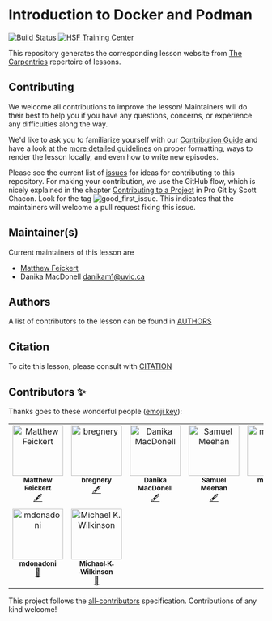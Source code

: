 # Introduction to Docker and Podman
[![Build Status](https://travis-ci.org/hsf-training/hsf-training-docker.svg?branch=gh-pages)](https://travis-ci.org/hsf-training/hsf-training-docker)
[![HSF Training Center](https://img.shields.io/badge/HSF%20Training%20Center-browse-ff69b4)](https://hepsoftwarefoundation.org/training/curriculum.html)

This repository generates the corresponding lesson website from [The Carpentries](https://carpentries.org/) repertoire of lessons.

## Contributing

We welcome all contributions to improve the lesson! Maintainers will do their best to help you if you have any
questions, concerns, or experience any difficulties along the way.

We'd like to ask you to familiarize yourself with our [Contribution Guide](CONTRIBUTING.md) and have a look at
the [more detailed guidelines][lesson-example] on proper formatting, ways to render the lesson locally, and even
how to write new episodes.

Please see the current list of [issues][github-issues] for ideas for contributing to this
repository. For making your contribution, we use the GitHub flow, which is
nicely explained in the chapter [Contributing to a Project](http://git-scm.com/book/en/v2/GitHub-Contributing-to-a-Project) in Pro Git
by Scott Chacon.
Look for the tag ![good_first_issue](https://img.shields.io/badge/-good%20first%20issue-gold.svg). This indicates that the maintainers will welcome a pull request fixing this issue.

## Maintainer(s)

Current maintainers of this lesson are

* [Matthew Feickert](http://www.matthewfeickert.com/)
* Danika MacDonell <danikam1@uvic.ca>

## Authors

A list of contributors to the lesson can be found in [AUTHORS](AUTHORS)

## Citation

To cite this lesson, please consult with [CITATION](CITATION)

[lesson-example]: https://carpentries.github.io/lesson-example
[github-issues]: https://github.com/matthewfeickert/intro-to-docker/issues

## Contributors ✨

Thanks goes to these wonderful people ([emoji key](https://allcontributors.org/docs/en/emoji-key)):

<!-- ALL-CONTRIBUTORS-LIST:START - Do not remove or modify this section -->
<!-- prettier-ignore-start -->
<!-- markdownlint-disable -->
<table>
  <tbody>
    <tr>
      <td align="center" valign="top" width="14.28%"><a href="http://www.matthewfeickert.com/"><img src="https://avatars.githubusercontent.com/u/5142394?v=4?s=100" width="100px;" alt="Matthew Feickert"/><br /><sub><b>Matthew Feickert</b></sub></a><br /><a href="#content-matthewfeickert" title="Content">🖋</a></td>
      <td align="center" valign="top" width="14.28%"><a href="https://bregnery.github.io/"><img src="https://avatars.githubusercontent.com/u/7606867?v=4?s=100" width="100px;" alt="bregnery"/><br /><sub><b>bregnery</b></sub></a><br /><a href="#content-bregnery" title="Content">🖋</a></td>
      <td align="center" valign="top" width="14.28%"><a href="https://github.com/danikam"><img src="https://avatars.githubusercontent.com/u/43050968?v=4?s=100" width="100px;" alt="Danika MacDonell"/><br /><sub><b>Danika MacDonell</b></sub></a><br /><a href="#content-danikam" title="Content">🖋</a></td>
      <td align="center" valign="top" width="14.28%"><a href="https://github.com/smeehan12"><img src="https://avatars.githubusercontent.com/u/13018253?v=4?s=100" width="100px;" alt="Samuel Meehan"/><br /><sub><b>Samuel Meehan</b></sub></a><br /><a href="#content-smeehan12" title="Content">🖋</a></td>
      <td align="center" valign="top" width="14.28%"><a href="https://github.com/mhuwiler"><img src="https://avatars.githubusercontent.com/u/30265206?v=4?s=100" width="100px;" alt="mhuwiler"/><br /><sub><b>mhuwiler</b></sub></a><br /><a href="#content-mhuwiler" title="Content">🖋</a></td>
      <td align="center" valign="top" width="14.28%"><a href="http://linkedin.com/in/bruno-alves-"><img src="https://avatars.githubusercontent.com/u/20703947?v=4?s=100" width="100px;" alt="Bruno Alves"/><br /><sub><b>Bruno Alves</b></sub></a><br /><a href="#content-bfonta" title="Content">🖋</a></td>
      <td align="center" valign="top" width="14.28%"><a href="https://github.com/amanmdesai"><img src="https://avatars.githubusercontent.com/u/98302868?v=4?s=100" width="100px;" alt="Aman Desai"/><br /><sub><b>Aman Desai</b></sub></a><br /><a href="#content-amanmdesai" title="Content">🖋</a></td>
    </tr>
    <tr>
      <td align="center" valign="top" width="14.28%"><a href="https://github.com/mdonadoni"><img src="https://avatars.githubusercontent.com/u/13397702?v=4?s=100" width="100px;" alt="mdonadoni"/><br /><sub><b>mdonadoni</b></sub></a><br /><a href="#maintenance-mdonadoni" title="Maintenance">🚧</a></td>
      <td align="center" valign="top" width="14.28%"><a href="https://github.com/goi42"><img src="https://avatars.githubusercontent.com/u/15774838?v=4?s=100" width="100px;" alt="Michael K. Wilkinson"/><br /><sub><b>Michael K. Wilkinson</b></sub></a><br /><a href="#maintenance-goi42" title="Maintenance">🚧</a></td>
    </tr>
  </tbody>
</table>

<!-- markdownlint-restore -->
<!-- prettier-ignore-end -->

<!-- ALL-CONTRIBUTORS-LIST:END -->

This project follows the [all-contributors](https://github.com/all-contributors/all-contributors) specification. Contributions of any kind welcome!
